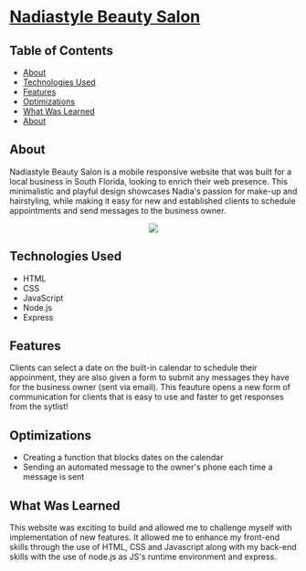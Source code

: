 # <a href = "https://nadiastyle-salon.netlify.app/" target="_blank">Nadiastyle Beauty Salon</a>

## Table of Contents  
- [About](##About)  
- [Technologies Used](##Technologies-Used)  
- [Features](##Features)  
- [Optimizations](##Optimizations)  
- [What Was Learned](##What-Was-Learned)  
- [About](##About)  
<a name="About"/>
<a name="Technologies Used"/>
<a name="Features"/>
<a name="Optimizations"/>
<a name="What Was Learned"/>

## About
Nadiastyle Beauty Salon is a mobile responsive website that was built for a local business in South Florida, looking to enrich their web presence. This minimalistic and playful design showcases Nadia's passion for make-up and hairstyling, while making it easy for new and established clients to schedule appointments and send messages to the business owner.
<div align="center">
<img src = "https://user-images.githubusercontent.com/101753940/176965439-2d129f74-232b-458e-941f-82f49f979698.gif">
</div>

## Technologies Used
* HTML
* CSS
* JavaScript
* Node.js
* Express

## Features
Clients can select a date on the built-in calendar to schedule their appoinment, they are also given a form to submit any messages they have for the business owner (sent via email). This feauture opens a new form of communication for clients that is easy to use and faster to get responses from the sytlist!

## Optimizations
* Creating a function that blocks dates on the calendar
* Sending an automated message to the owner's phone each time a message is sent

## What Was Learned
This website was exciting to build and allowed me to challenge myself with implementation of new features. It allowed me to enhance my front-end skills through the use of HTML, CSS and Javascript along with my back-end skills with the use of node.js as JS's runtime environment and express. 
